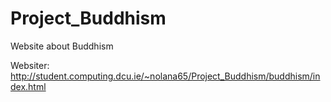 # Project_Buddhism

Website about Buddhism

Websiter: http://student.computing.dcu.ie/~nolana65/Project_Buddhism/buddhism/index.html
